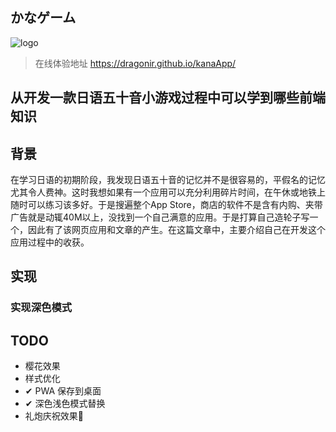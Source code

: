 ## かなゲーム

![logo]('https://dragonir.github.io/kanaApp/assets/images/icon-64x64.png')

> 在线体验地址 <https://dragonir.github.io/kanaApp/>

## 从开发一款日语五十音小游戏过程中可以学到哪些前端知识

## 背景

在学习日语的初期阶段，我发现日语五十音的记忆并不是很容易的，平假名的记忆尤其令人费神。这时我想如果有一个应用可以充分利用碎片时间，在午休或地铁上随时可以练习该多好。于是搜遍整个App Store，商店的软件不是含有内购、夹带广告就是动辄40M以上，没找到一个自己满意的应用。于是打算自己造轮子写一个，因此有了该网页应用和文章的产生。在这篇文章中，主要介绍自己在开发这个应用过程中的收获。

## 实现

### 实现深色模式


## TODO

* 樱花效果
* 样式优化
* ✔ PWA 保存到桌面
* ✔ 深色浅色模式替换
* 礼炮庆祝效果🎉